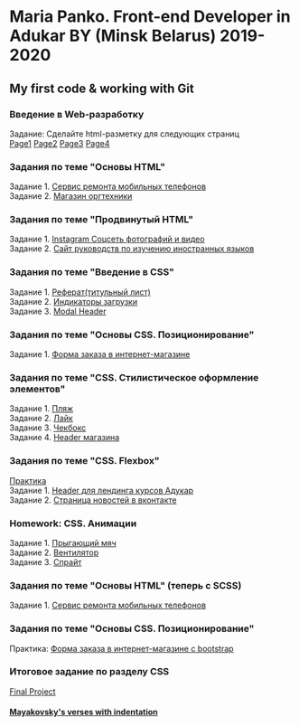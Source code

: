 # Maria Panko.  Front-end Developer in Adukar BY (Minsk Belarus)  2019-2020
## My first code &amp; working with Git

### Введение в Web-разработку
Задание: Сделайте html-разметку для следующих страниц  
 [Page1](https://github.com/Marybelo/MariaP-HWFE2/tree/master/class01/Task01)
 [Page2](https://github.com/Marybelo/MariaP-HWFE2/tree/master/class01/Task02)
 [Page3](https://github.com/Marybelo/MariaP-HWFE2/tree/master/class01/Task03)
 [Page4](https://github.com/Marybelo/MariaP-HWFE2/tree/master/class01/Task04)

### Задания по теме "Основы HTML"
Задание 1. [Сервис ремонта мобильных телефонов](https://github.com/Marybelo/MariaP-HWFE2/tree/master/class03/task01)    
Задание 2. [Магазин оргтехники](https://github.com/Marybelo/MariaP-HWFE2/tree/master/class03/task02)

### Задания по теме "Продвинутый HTML"
Задание 1. [Instagram Соцсеть фотографий и видео](https://github.com/Marybelo/MariaP-HWFE2/tree/master/class04/task01)    
Задание 2. [Сайт руководств по изучению иностранных языков](https://github.com/Marybelo/MariaP-HWFE2/tree/master/class04/task02)

### Задания по теме "Введение в CSS"
Задание 1. [Реферат(титульный лист)](https://github.com/Marybelo/MariaP-HWFE2/tree/master/class05/task01)  
Задание 2. [Индикаторы загрузки](https://github.com/Marybelo/MariaP-HWFE2/tree/master/class05/task02)   
Задание 3. [Modal Header](https://github.com/Marybelo/MariaP-HWFE2/tree/master/class05/task03_modal_w)    

### Задания по теме "Основы CSS. Позиционирование"
Задание 1. [Форма заказа в интернет-магазине](https://github.com/Marybelo/MariaP-HWFE2/tree/master/class10)    

### Задания по теме "CSS. Стилистическое оформление элементов"
Задание 1. [Пляж](https://github.com/Marybelo/MariaP-HWFE2/tree/master/class12/task01_beash)     
Задание 2. [Лайк](https://github.com/Marybelo/MariaP-HWFE2/tree/master/class12/task02_like)  
Задание 3. [Чекбокс](https://github.com/Marybelo/MariaP-HWFE2/tree/master/class12/task03_checkbox)     
Задание 4. [Header магазина](https://github.com/Marybelo/MariaP-HWFE2/tree/master/class12/task04_header)    

### Задания по теме "CSS. Flexbox"
[Практика](https://github.com/Marybelo/MariaP-HWFE2/tree/master/class13/practic%20FLEXBOX)    
Задание 1. [Header для лендинга курсов  Адукар](https://github.com/Marybelo/MariaP-HWFE2/tree/master/class13/task01_adukar)  
Задание 2. [Страница новостей в вконтакте](https://github.com/Marybelo/MariaP-HWFE2/tree/master/class13/task02_vk)       

### Homework:  CSS. Анимации
Задание 1. [Прыгающий мяч](https://github.com/Marybelo/MariaP-HWFE2/tree/master/class14/ball)       
Задание 2. [Вентилятор](https://github.com/Marybelo/MariaP-HWFE2/tree/master/class14/ventilator)   
Задание 3. [Спрайт](https://github.com/Marybelo/MariaP-HWFE2/tree/master/class14/sprite_ninja)    

### Задания по теме "Основы HTML" (теперь с SCSS)
Задание 1. [Сервис ремонта мобильных телефонов](https://github.com/Marybelo/MariaP-HWFE2/tree/master/class14/task01_mobile%20repair)     

### Задания по теме "Основы CSS. Позиционирование"
Практика: [Форма заказа в интернет-магазине с bootstrap](https://github.com/Marybelo/MariaP-HWFE2/tree/master/class15/task01_bootstrap)


### Итоговое задание по разделу CSS
[Final Project](https://github.com/Marybelo/MariaP-HWFE2/tree/master/final_css_project)






####  [Mayakovsky's verses with indentation](https://github.com/Marybelo/MariaP-HWFE2/tree/master/Trillo)

